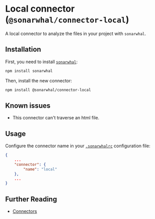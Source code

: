 # Local connector (`@sonarwhal/connector-local`)

A local connector to analyze the files in your project with `sonarwhal`.

## Installation

First, you need to install [`sonarwhal`](https://sonarwhal.com/):

```bash
npm install sonarwhal
```

Then, install the new connector:

```bash
npm install @sonarwhal/connector-local
```

## Known issues

* This connector can't traverse an html file.

## Usage

Configure the connector name in your [`.sonarwhalrc`][sonarwhalrc]
configuration file:

```json
{
    ...
    "connector": {
        "name": "local"
    },
    ...
}
```

## Further Reading

* [Connectors][connectors]

<!-- Link labels: -->

[connectors]: https://sonarwhal.com/docs/user-guide/concepts/connectors/
[sonarwhalrc]: https://sonarwhal.com/docs/user-guide/further-configuration/sonarwhalrc-formats/
